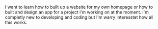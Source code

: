 I want to learn how to built up a website for my own homepage or how to built and design an app for a project I'm working on at the moment. I'm completly new to developing and coding but I'm warry interesstet how all this works.
